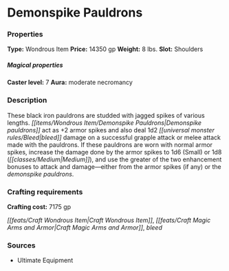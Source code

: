 ﻿---
Title: "Demonspike Pauldrons"
Type: "Wondrous Item"
Price: "14350 gp"
Weight: "8 lbs."
Slot: "Shoulders"
Caster level: "7"
Aura: "moderate necromancy"
Description: |
  "These black iron pauldrons are studded with jagged spikes of various lengths. _Demonspike pauldrons_ act as _+2 armor spikes_ and also deal 1d2 bleed damage on a successful grapple attack or melee attack made with the pauldrons. If these pauldrons are worn with normal armor spikes, increase the damage done by the armor spikes to 1d6 (Small) or 1d8 (Medium), and use the greater of the two enhancement bonuses to attack and damage—either from the armor spikes (if any) or the _demonspike pauldrons_."
Crafting cost: "7175 gp"
Sources: "['Ultimate Equipment']"
---

# Demonspike Pauldrons

### Properties

**Type:** Wondrous Item **Price:** 14350 gp **Weight:** 8 lbs. **Slot:** Shoulders

##### Magical properties

**Caster level:** 7 **Aura:** moderate necromancy

### Description

These black iron pauldrons are studded with jagged spikes of various lengths. _[[items/Wondrous Item/Demonspike Pauldrons|Demonspike pauldrons]]_ act as +2 armor spikes and also deal 1d2 _[[universal monster rules/Bleed|bleed]]_ damage on a successful grapple attack or melee attack made with the pauldrons. If these pauldrons are worn with normal armor spikes, increase the damage done by the armor spikes to 1d6 (Small) or 1d8 (_[[classes/Medium|Medium]]_), and use the greater of the two enhancement bonuses to attack and damage—either from the armor spikes (if any) or the _demonspike pauldrons_.

### Crafting requirements

**Crafting cost:** 7175 gp

_[[feats/Craft Wondrous Item|Craft Wondrous Item]]_, _[[feats/Craft Magic Arms and Armor|Craft Magic Arms and Armor]]_, _bleed_

### Sources

* Ultimate Equipment